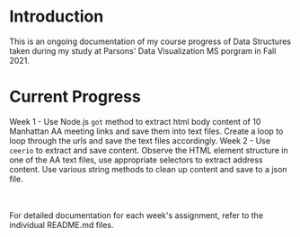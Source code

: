 # Introduction
This is an ongoing documentation of my course progress of Data Structures taken during my study at Parsons' Data Visualization MS porgram in Fall 2021.

# Current Progress

Week 1 - Use Node.js `got` method to extract html body content of 10 Manhattan AA meeting links and save them into text files. Create a loop to loop through the urls and save the text files accordingly. 
Week 2 - Use `ceerio` to extract and save content. Observe the HTML element structure in one of the AA text files, use appropriate selectors to extract address content. Use various string methods to clean up content and save to a json file. 

<br>
<br>
For detailed documentation for each week's assignment, refer to the individual README.md files.
